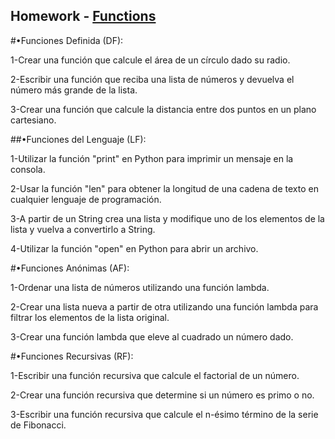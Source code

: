 
## Homework - [Functions](https://docs.python.org/3/library/functions.html)

#•Funciones Definida (DF):

1-Crear una función que calcule el área de un círculo dado su radio.

2-Escribir una función que reciba una lista de números y devuelva el número más grande de la lista.

3-Crear una función que calcule la distancia entre dos puntos en un plano cartesiano.

##•Funciones del Lenguaje (LF):

1-Utilizar la función "print" en Python para imprimir un mensaje en la consola.

2-Usar la función "len" para obtener la longitud de una cadena de texto en cualquier lenguaje de programación.

3-A partir de un String crea una lista y modifique uno de los elementos de la lista y vuelva a convertirlo a String.

4-Utilizar la función "open" en Python para abrir un archivo.

#•Funciones Anónimas (AF):

1-Ordenar una lista de números utilizando una función lambda.

2-Crear una lista nueva a partir de otra utilizando una función lambda para filtrar los elementos de la lista original.

3-Crear una función lambda que eleve al cuadrado un número dado.

#•Funciones Recursivas (RF):

1-Escribir una función recursiva que calcule el factorial de un número.

2-Crear una función recursiva que determine si un número es primo o no.

3-Escribir una función recursiva que calcule el n-ésimo término de la serie de Fibonacci.

